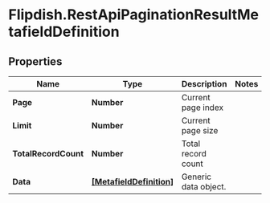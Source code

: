 # Flipdish.RestApiPaginationResultMetafieldDefinition

## Properties

Name | Type | Description | Notes
------------ | ------------- | ------------- | -------------
**Page** | **Number** | Current page index | 
**Limit** | **Number** | Current page size | 
**TotalRecordCount** | **Number** | Total record count | 
**Data** | [**[MetafieldDefinition]**](MetafieldDefinition.md) | Generic data object. | 


